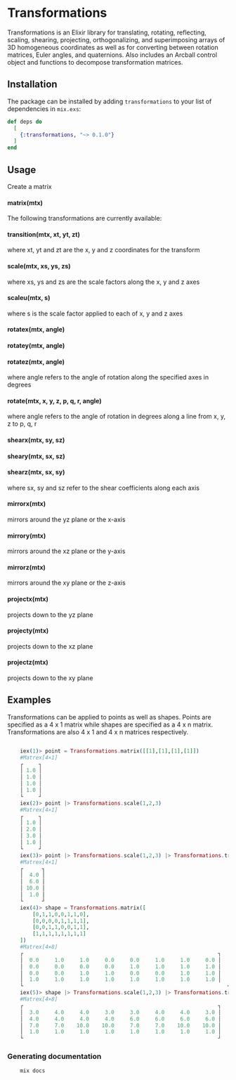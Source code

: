 # Transformations

Transformations is an Elixir library for translating, rotating, reflecting, scaling, shearing, projecting, orthogonalizing, and superimposing arrays of 3D homogeneous coordinates as well as for converting between rotation matrices, Euler angles, and quaternions. Also includes an Arcball control object and functions to decompose transformation matrices.

## Installation

The package can be installed by adding `transformations` to your list of dependencies in `mix.exs`:

```elixir
def deps do
  [
    {:transformations, "~> 0.1.0"}
  ]
end
```

## Usage

Create a matrix

#### matrix(mtx)

The following transformations are currently available:

#### transition(mtx, xt, yt, zt)

where xt, yt and zt are the x, y and z coordinates for the transform

#### scale(mtx, xs, ys, zs)

where xs, ys and zs are the scale factors along the x, y and z axes

#### scaleu(mtx, s)

where s is the scale factor applied to each of x, y and z axes

#### rotatex(mtx, angle)
#### rotatey(mtx, angle)
#### rotatez(mtx, angle)

where angle refers to the angle of rotation along the specified axes in degrees

#### rotate(mtx, x, y, z, p, q, r, angle)

where angle refers to the angle of rotation in degrees along a line from x, y, z to p, q, r

#### shearx(mtx, sy, sz)
#### sheary(mtx, sx, sz)
#### shearz(mtx, sx, sy)

where sx, sy and sz refer to the shear coefficients along each axis

#### mirrorx(mtx)

mirrors around the yz plane or the x-axis

#### mirrory(mtx)

mirrors around the xz plane or the y-axis

#### mirrorz(mtx)

mirrors around the xy plane or the z-axis

#### projectx(mtx)

projects down to the yz plane

#### projecty(mtx)

projects down to the xz plane

#### projectz(mtx)

projects down to the xy plane


## Examples

Transformations can be applied to points as well as shapes. Points are specified as a 4 x 1 matrix while shapes are specified as a 4 x n matrix. Transformations are also 4 x 1 and 4 x n matrices respectively.

```elixir

	iex(1)> point = Transformations.matrix([[1],[1],[1],[1]])
	#Matrex[4×1]
	┌     ┐
	│ 1.0 │
	│ 1.0 │
	│ 1.0 │
	│ 1.0 │
	└     ┘
	iex(2)> point |> Transformations.scale(1,2,3)
	#Matrex[4×1]
	┌     ┐
	│ 1.0 │
	│ 2.0 │
	│ 3.0 │
	│ 1.0 │
	└     ┘
	iex(3)> point |> Transformations.scale(1,2,3) |> Transformations.transition(3,4,7)
	#Matrex[4×1]
	┌      ┐
	│  4.0 │
	│  6.0 │
	│ 10.0 │
	│  1.0 │
	└      ┘
	iex(4)> shape = Transformations.matrix([
		[0,1,1,0,0,1,1,0],
		[0,0,0,0,1,1,1,1],
		[0,0,1,1,0,0,1,1],
		[1,1,1,1,1,1,1,1]
	])
	#Matrex[4×8]
	┌                                                              ┐
	│  0.0     1.0     1.0     0.0     0.0     1.0     1.0     0.0 │
	│  0.0     0.0     0.0     0.0     1.0     1.0     1.0     1.0 │
	│  0.0     0.0     1.0     1.0     0.0     0.0     1.0     1.0 │
	│  1.0     1.0     1.0     1.0     1.0     1.0     1.0     1.0 │
	└                                                                 ┘
	iex(5)> shape |> Transformations.scale(1,2,3) |> Transformations.transition(3,4,7)            
	#Matrex[4×8]         
	┌                                                              ┐
	│  3.0     4.0     4.0     3.0     3.0     4.0     4.0     3.0 │
	│  4.0     4.0     4.0     4.0     6.0     6.0     6.0     6.0 │
	│  7.0     7.0    10.0    10.0     7.0     7.0    10.0    10.0 │
	│  1.0     1.0     1.0     1.0     1.0     1.0     1.0     1.0 │
	└                                                              ┘

```

### Generating documentation

```elixir
	mix docs
```